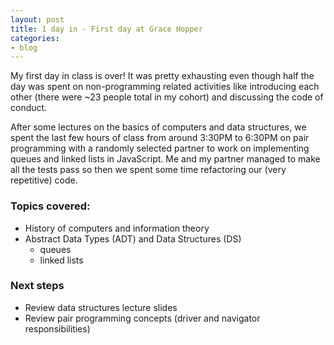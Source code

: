 ```yaml
---
layout: post
title: 1 day in - First day at Grace Hopper
categories:
- blog
---
```

My first day in class is over! It was pretty exhausting even though half the day was spent on non-programming related activities like introducing each other (there were ~23 people total in my cohort) and discussing the code of conduct.

After some lectures on the basics of computers and data structures, we spent the last few hours of class from around 3:30PM to 6:30PM on pair programming with a randomly selected partner to work on implementing queues and linked lists in JavaScript. Me and my partner managed to make all the tests pass so then we spent some time refactoring our (very repetitive) code.

### Topics covered:
- History of computers and information theory
- Abstract Data Types (ADT) and Data Structures (DS)
  - queues
  - linked lists

### Next steps
- Review data structures lecture slides
- Review pair programming concepts (driver and navigator responsibilities)
